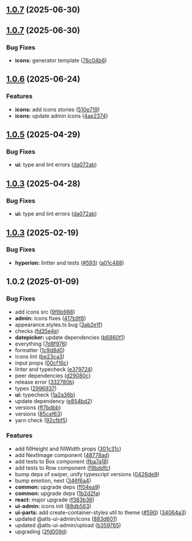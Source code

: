 ## [1.0.7](https://github.com/atls/hyperion/compare/@atls-ui-admin/icons@1.0.7...@atls-ui-admin/icons@1.0.7) (2025-06-30)

## [1.0.7](https://github.com/atls/hyperion/compare/@atls-ui-admin/icons@1.0.6...@atls-ui-admin/icons@1.0.7) (2025-06-30)

### Bug Fixes

- **icons:** generator template ([78c04b6](https://github.com/atls/hyperion/commit/78c04b6951a51f0bbcded17dd2da85082da9a49f))

## [1.0.6](https://github.com/atls/hyperion/compare/@atls-ui-admin/icons@1.0.5...@atls-ui-admin/icons@1.0.6) (2025-06-24)

### Features

- **icons:** add icons stories ([510e719](https://github.com/atls/hyperion/commit/510e719abca75fcc892ca6398a7961dd73d92fa5))
- **icons:** update admin icons ([4ae2374](https://github.com/atls/hyperion/commit/4ae2374599d27ecb558c32858aa336af46506726))

## [1.0.5](https://github.com/atls/hyperion/compare/@atls-ui-admin/icons@1.0.3...@atls-ui-admin/icons@1.0.5) (2025-04-29)

### Bug Fixes

- **ui:** type and lint errors ([da072ab](https://github.com/atls/hyperion/commit/da072abf91f465b4a6f0b736e2b26c78a2891d1d))

## [1.0.3](https://github.com/atls/hyperion/compare/@atls-ui-admin/icons@1.0.3...@atls-ui-admin/icons@1.0.3) (2025-04-28)

### Bug Fixes

- **ui:** type and lint errors ([da072ab](https://github.com/atls/hyperion/commit/da072abf91f465b4a6f0b736e2b26c78a2891d1d))

## [1.0.3](https://github.com/atls/hyperion/compare/@atls-ui-admin/icons@1.0.2...@atls-ui-admin/icons@1.0.3) (2025-02-19)

### Bug Fixes

- **hyperion:** lintter and tests ([#593](https://github.com/atls/hyperion/issues/593)) ([a01c488](https://github.com/atls/hyperion/commit/a01c488064d6386f754aafd2eecb28a19396635e))

## 1.0.2 (2025-01-09)

### Bug Fixes

- add icons src ([9f6b988](https://github.com/atls/hyperion/commit/9f6b988740b965d00a6b1d7cf9eed25be63c250f))
- **admin:** icons fixes ([417b9f8](https://github.com/atls/hyperion/commit/417b9f8603b4d570b473f9eba93a95c445dcfb59))
- appearance.styles.ts bug ([3ab2e1f](https://github.com/atls/hyperion/commit/3ab2e1f6ccfb881295a5e9ec125e23376dd1c1b3))
- checks ([fd35e4e](https://github.com/atls/hyperion/commit/fd35e4e5ee760fed44fc51d0dfc1d3fffaa27a9c))
- **datepicker:** update dependencies ([b6860f1](https://github.com/atls/hyperion/commit/b6860f12a8b0395a8cae250824fd98eba8cfd0b7))
- everything ([7d8f976](https://github.com/atls/hyperion/commit/7d8f9768a32ca85275a82ccbb335d98be1ace3bd))
- formatter ([1c9d8d0](https://github.com/atls/hyperion/commit/1c9d8d0b86f101059f77da921ee24199764872b8))
- icons lint ([be23ca3](https://github.com/atls/hyperion/commit/be23ca328347e393115b0963d90a18d37598c6ee))
- input props ([00cf16c](https://github.com/atls/hyperion/commit/00cf16c21a419dacec790a0f7ac47f742d713786))
- linter and typecheck ([e379724](https://github.com/atls/hyperion/commit/e379724b7dbf3c8cba2b0b94647239b0b37c5fb8))
- peer dependencies ([d29080c](https://github.com/atls/hyperion/commit/d29080cb0950b04e65ab7755571e350d3450b4dd))
- release error ([332780b](https://github.com/atls/hyperion/commit/332780bd2d28364f438fd5dd0473234a3881a440))
- types ([2996937](https://github.com/atls/hyperion/commit/299693760783d0662f298b819cd7b68758597832))
- **ui:** typecheck ([1a2a36b](https://github.com/atls/hyperion/commit/1a2a36b8baeececd0b929dcdb94da3d38ae8ad1e))
- update dependency ([e854bd2](https://github.com/atls/hyperion/commit/e854bd2baab1dcc5f7bb2080376fe39b24dea01d))
- versions ([ff7bdbb](https://github.com/atls/hyperion/commit/ff7bdbb281c9f6e732b06461a0c633c8cc010e46))
- versions ([85caf63](https://github.com/atls/hyperion/commit/85caf6367c3023d0aa50a1b44886d6f3d94ce6ec))
- yarn check ([92cfbf5](https://github.com/atls/hyperion/commit/92cfbf59a0ff41d018182b33e3c47d3c28e5a407))

### Features

- add fillHeight and fillWidth props ([301c31c](https://github.com/atls/hyperion/commit/301c31cecfeb842e6d60af6ddcf9a21ff6f09e40))
- add NextImage component ([48778ad](https://github.com/atls/hyperion/commit/48778ad6ab86dc3ca4ca2177ba6e8848c4c041a1))
- add tests to Box component ([fba7a18](https://github.com/atls/hyperion/commit/fba7a1802045557d6bd18af813bb27a5c62f0ff7))
- add tests to Row component ([f9bddfc](https://github.com/atls/hyperion/commit/f9bddfcdd24389e1e5f061f564315f13fc65f090))
- bump deps of swiper, unify typescript versions ([0426de9](https://github.com/atls/hyperion/commit/0426de9e4932495b3fc8c3caef4084af452a1342))
- bump emotion, next ([346f6a4](https://github.com/atls/hyperion/commit/346f6a43978912f3be4b09031933ab2a572907b2))
- **common:** upgrade deps ([ff04ea9](https://github.com/atls/hyperion/commit/ff04ea97e10efa26d27a27c37337e5afc62e47bb))
- **common:** upgrade deps ([1b2d2fa](https://github.com/atls/hyperion/commit/1b2d2fac134ec0c834b9410dcf783d2a80278691))
- **react:** major upgrade ([f383b36](https://github.com/atls/hyperion/commit/f383b36618f9daa1b137b394de7a55a03bec25b4))
- **ui-admin:** icons init ([88db563](https://github.com/atls/hyperion/commit/88db563423835f75336badd8a720f5e79a59b0d7))
- **ui-parts:** add create-container-styles util to theme ([#590](https://github.com/atls/hyperion/issues/590)) ([34064a3](https://github.com/atls/hyperion/commit/34064a384192b781fd6d667857f568d4f42228a4))
- updated @atls-ui-admin/icons ([883d601](https://github.com/atls/hyperion/commit/883d60105b97da3fee59267c1d6c99f9326f92c5))
- updated @atls-ui-admin/upload ([b359765](https://github.com/atls/hyperion/commit/b359765c9a2dc0fdaf722315b557c1b0d728340d))
- upgrading ([2fd009d](https://github.com/atls/hyperion/commit/2fd009d9b9fcf0440e865f48ad8571adda170de6))
